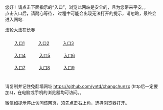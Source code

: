 您好！请点击下面指示的“入口”，浏览此网站是安全的，且为您带来平安。。 <br/>
点击入口后，请耐心等待， 过程中可能会出现无法打开的提示，请忽略，最终会进入网站. </br>

法轮大法在长春<br/>
<div style="padding:10px"><a style="margin:20px" target="_blank" href="https://d30vcpe03hxj7r.cloudfront.net/2Qpsp?fdbcpqv" id="ccLink1" rel="nofollow">入口1</a> <a target="_blank" style="margin:20px" href="https://djmhbw3q93kbv.cloudfront.net/2Qpsp?gnvprc" id="ccLink2" rel="nofollow">入口2</a> <a style="margin:20px" target="_blank" href="https://d2zuprb817lpch.cloudfront.net/2Qpsp?unoujysd" id="ccLink3" rel="nofollow">入口3</a></div>

<div style="padding:10px" ><a style="margin:20px" target="_blank" href="https://d30vcpe03hxj7r.cloudfront.net/2Qpsp?fdbcpqv" id="ccLink4" rel="nofollow">入口4</a> <a style="margin:20px" href="https://djmhbw3q93kbv.cloudfront.net/2Qpsp?gnvprc" target="_blank" id="ccLink5" rel="nofollow">入口5</a> <a style="margin:20px" href="https://d2zuprb817lpch.cloudfront.net/2Qpsp?unoujysd" target="_blank" id="ccLink6" rel="nofollow">入口6</a></div>

<div style="padding:10px"><a style="margin:20px" target="_blank" href="https://d30vcpe03hxj7r.cloudfront.net/2Qpsp?fdbcpqv" id="ccLink7" rel="nofollow">入口7</a> <a style="margin:20px" href="https://djmhbw3q93kbv.cloudfront.net/2Qpsp?gnvprc" target="_blank" id="ccLink8" rel="nofollow">入口8</a> <a style="margin:20px" target="_blank" href="https://d2zuprb817lpch.cloudfront.net/2Qpsp?unoujysd" id="ccLink9" rel="nofollow">入口9</a></div>

<br/>



请复制并记住免翻墙网址 https://github.com/yntd/changchunzx (http后一定要加s)，在电脑或手机的浏览器均可访问。。<br/>

微信如提示停止访问该网页，须先点击右上角，选择浏览器打开。
